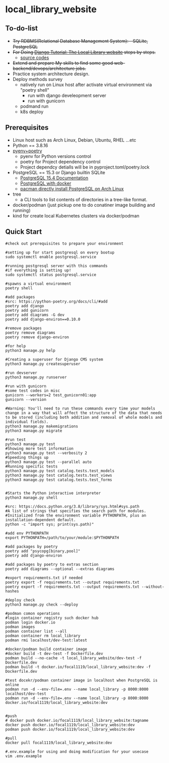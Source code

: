 # local_library_website

## To-do-list

* ~~Try RDBMS(Relational Database Management System):　SQLite, PostgreSQL~~
* ~~For Doing [Django Tutorial: The Local Library website](https://developer.mozilla.org/en-US/docs/Learn/Server-side/Django) steps by steps.~~
    * [source codes](https://github.com/mdn/django-locallibrary-tutorial/tree/main)
* ~~Extend and prepare My skills to find some good web-backend/devops/architecture jobs.~~
* Practice system architecture design.
* Deploy methods survey
    * natively run on Linux host after activate virtual environment via "poetry shell"
        * run with django develeopment server
        * run with gunicorn
    * podmand run
    * k8s deploy

## Prerequisites

* Linux host such as Arch Linux, Debian, Ubuntu, RHEL ...etc
* Python == 3.8.16
* [pyenv+poetry](https://github.com/hong539/setup_dev_environment/blob/main/programming_languages/python/python.md#usage-with-pyenvpoetry)
    * pyenv for Python versions control
    * poetry for Project dependency control
    * Project dependcy detialls will be in pyproject.toml/poetry.lock
* PostgreSQL == 15.3 or Django builtin SQLite
    * [PostgreSQL 15.4 Documentation](https://www.postgresql.org/docs/15/index.html)
    * [PostgreSQL with docker](https://hub.docker.com/_/postgres)
    * [pacman directly install PostgreSQL on Arch Linux](https://wiki.archlinux.org/title/PostgreSQL)
* tree
    * a CLI tools to list contents of directories in a tree-like format.
* docker/podman (just pickup one to do conatiner image building and running)
* kind for create local Kubernetes clusters via docker/podman

## Quick Start

```shell
#check out prerequisites to prepare your environment

#setting up for start postgresql on every bootup
sudo systemctl enable postgresql.service

#running postgresql server with this commands
#if everything is setting up!
sudo systemctl status postgresql.service

#spawns a virtual environment
poetry shell

#add packages
#src: https://python-poetry.org/docs/cli/#add
poetry add django
poetry add gunicorn
poetry add diagrams -G dev
poetry add django-environ==0.10.0

#remove packages
poetry remove diagrams
poetry remove django-environ

#for help
python3 manage.py help

#Creating a superuser for Django CMS system
python3 manage.py createsuperuser

#run devserver
python3 manage.py runserver

#run with gunicorn
#some test codes in misc
gunicorn --workers=2 test_gunicorn01:app
gunicorn --version

#Warning: You'll need to run these commands every time your models change in a way that will affect the structure of the data that needs to be stored (including both addition and removal of whole models and individual fields).
python3 manage.py makemigrations
python3 manage.py migrate

#run test
python3 manage.py test
#Showing more test information
python3 manage.py test --verbosity 2
#Speeding things up
python3 manage.py test --parallel auto
#Running specific tests
python3 manage.py test catalog.tests.test_models
python3 manage.py test catalog.tests.test_views
python3 manage.py test catalog.tests.test_forms


#Starts the Python interactive interpreter
python3 manage.py shell

#src: https://docs.python.org/3.8/library/sys.html#sys.path
#A list of strings that specifies the search path for modules. 
#Initialized from the environment variable PYTHONPATH, plus an installation-dependent default.
python -c "import sys; print(sys.path)"

#add env PYTHONPATH
export PYTHONPATH=/path/to/your/module:$PYTHONPATH

#add packages by poetry
poetry add "psycopg[binary,pool]"
poetry add django-environ

#add packages by poetry to extras section
poetry add diagrams --optional --extras diagrams

#export requirements.txt if needed
poetry export -f requirements.txt --output requirements.txt
poetry export -f requirements.txt --output requirements.txt --without-hashes

#deploy check
python3 manage.py check --deploy

#podman comon operations
#login container registry such docker hub
podman login docker.io
podman images
podman container list --all
podman container rm local_library
podman rmi localhost/dev-test:latest

#docker/podman build container image
#docker build -t dev-test -f Dockerfile.dev
podman build --no-cache -t local_library_website/dev-test -f Dockerfile.dev
podman build -t docker.io/focal1119/local_library_website:dev -f Dockerfile.dev

#test docekr/podman container image in localhost when PostgreSQL is online
podman run -d --env-file=.env --name local_library -p 8000:8000 localhost/dev-test
podman run -d --env-file=.env --name local_library -p 8000:8000 docker.io/focal1119/local_library_website:dev


#push
# docker push docker.io/focal1119/local_library_website:tagname
docker push docker.io/focal1119/local_library_website:dev
podman push docker.io/focal1119/local_library_website:dev

#pull
docker pull focal1119/local_library_website:dev

#.env.example for using and doing modification for your usecase
vim .env.example
```
